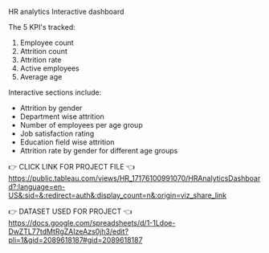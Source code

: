 
HR analytics Interactive dashboard

The 5 KPI's tracked:
1) Employee count
2) Attrition count
3) Attrition rate
4) Active employees
5) Average age

Interactive sections include:
- Attrition by gender
- Department wise attrition
- Number of employees per age group
- Job satisfaction rating
- Education field wise attrition
- Attrition rate by gender for different age groups

👉 CLICK LINK FOR PROJECT FILE 👈 
https://public.tableau.com/views/HR_17176100991070/HRAnalyticsDashboard?:language=en-US&:sid=&:redirect=auth&:display_count=n&:origin=viz_share_link

👉 DATASET USED FOR PROJECT 👈 
https://docs.google.com/spreadsheets/d/1-1Ldoe-DwZTL77tdMtRgZAIzeAzs0jh3/edit?pli=1&gid=2089618187#gid=2089618187


